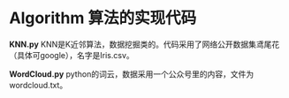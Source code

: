 # Algorithm 算法的实现代码
**KNN.py**
  KNN是K近邻算法，数据挖掘类的。代码采用了网络公开数据集鸢尾花（具体可google），名字是Iris.csv。
  
  **WordCloud.py**
  python的词云，数据采用一个公众号里的内容，文件为wordcloud.txt。
  
  